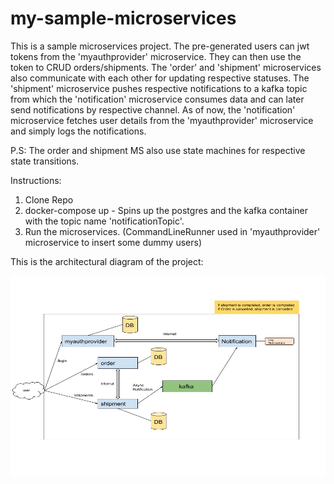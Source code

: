 # my-sample-microservices

This is a sample microservices project. The pre-generated users can jwt tokens from the 'myauthprovider' microservice. They can then use the token to CRUD orders/shipments. The 'order' and 'shipment' microservices also communicate with each other for updating respective statuses. The 'shipment' microservice pushes respective notifications to a kafka topic from which the 'notification' microservice consumes data and can later send notifications by respective channel. As of now, the 'notification' microservice fetches user details from the 'myauthprovider' microservice and simply logs the notifications.

P.S: The order and shipment MS also use state machines for respective state transitions.

Instructions:

1. Clone Repo
2. docker-compose up - Spins up the postgres and the kafka container with the topic name 'notificationTopic'.
3. Run the microservices. (CommandLineRunner used in 'myauthprovider' microservice to insert some dummy users)
 
This is the architectural diagram of the project:

<img src="images/project-architecture.jpeg" alt="Alt text" title="Title" width="640" height="320">
